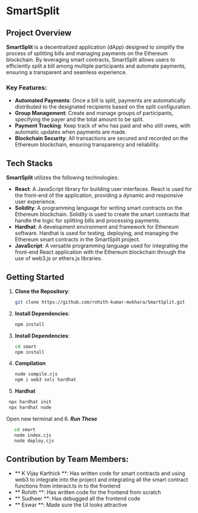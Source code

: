 # SmartSplit

## Project Overview

**SmartSplit** is a decentralized application (dApp) designed to simplify the process of splitting bills and managing payments on the Ethereum blockchain. By leveraging smart contracts, SmartSplit allows users to efficiently split a bill among multiple participants and automate payments, ensuring a transparent and seamless experience.

### Key Features:
- **Automated Payments**: Once a bill is split, payments are automatically distributed to the designated recipients based on the split configuration.
- **Group Management**: Create and manage groups of participants, specifying the payer and the total amount to be split.
- **Payment Tracking**: Keep track of who has paid and who still owes, with automatic updates when payments are made.
- **Blockchain Security**: All transactions are secured and recorded on the Ethereum blockchain, ensuring transparency and reliability.

## Tech Stacks

**SmartSplit** utilizes the following technologies:

- **React**: A JavaScript library for building user interfaces. React is used for the front-end of the application, providing a dynamic and responsive user experience.
- **Solidity**: A programming language for writing smart contracts on the Ethereum blockchain. Solidity is used to create the smart contracts that handle the logic for splitting bills and processing payments.
- **Hardhat**: A development environment and framework for Ethereum software. Hardhat is used for testing, deploying, and managing the Ethereum smart contracts in the SmartSplit project.
- **JavaScript**: A versatile programming language used for integrating the front-end React application with the Ethereum blockchain through the use of web3.js or ethers.js libraries.

## Getting Started

1. **Clone the Repository**:
   ```bash
   git clone https://github.com/rohith-kumar-mokhara/SmartSplit.git
   ```
2. **Install Dependencies**:
   ```bash
   npm install
   ```
3. **Install Dependencies**:
   ```bash
   cd smart
   npm install
   ```
4. **Compilation**
   ```bash
   node compile.cjs
   npm i web3 solc hardhat
   ```
5. **Hardhat**
  ```bash
   npx hardhat init
   npx hardhat node
  ```
Open new terminal and
6. ***Run These***
```bash
   cd smart
   node index.cjs
   node deploy.cjs
  ```

## Contribution by Team Members:

- ** K Vijay Karthick **: Has written code for smart contracts and using web3 to integrate into the project and integrating all the smart contract functions from interact.ts in to the frontend
- ** Rohith **: Has written code for the frontend from scratch
- ** Sudheer **: Has debugged all the frontend code
- ** Eswar **: Made sure the UI looks attractive

